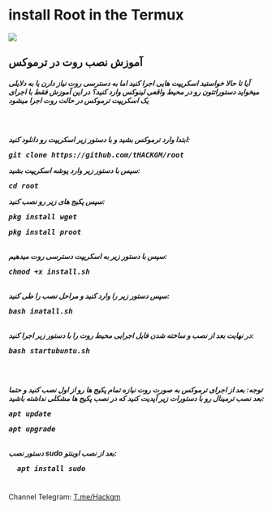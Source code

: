# install Root in the Termux
<img src="About.png">
<h2>
آموزش نصب روت در ترموکس
</h2>
<h5> آیا تا حالا خواستید اسکریپت هایی اجرا کنید اما به دسترسی روت نیاز دارن یا به دلایلی میخواید دستوراتتون رو در محیط واقعی لینوکس وارد کنید؟ در این آموزش فقط با اجرای  یک اسکریپت ترموکس در حالت روت اجرا میشود</h5>
<br>
<h5>
ابتدا وارد ترموکس بشید و با دستور زیر اسکریپت رو دانلود کنید:
<br><pre>
git clone https://github.com/tHACKGM/root
</pre>
سپس با دستور زیر وارد پوشه اسکریپت بشید:
<br><pre>
cd root
</pre>
<div>
سپس پکیج های زیر رو نصب کنید:
<pre>
pkg install wget
</pre>
<pre>
pkg install proot
</pre>

<br>
سپس با دستور زیر به اسکریپت دسترسی روت میدهیم:
</br>
<pre>
chmod +x install.sh
</pre>


<br>
سپس دستور زیر را وارد کنید و مراحل نصب را طی کنید:
<pre>
bash inatall.sh
</pre>

<br>
در نهایت بعد از نصب و ساخته شدن فایل اجرایی محیط روت را با دستور زیر اجرا کنید:
<pre>
bash startubuntu.sh
</pre>
</h5>
<br>
<h5>
توجه: بعد از اجرای ترموکس به صورت روت نیازه تمام پکیج ها رو از اول نصب کنید و حتما بعد نصب ترمینال رو با دستورات زیر آپدیت کنید که در نصب پکیج ها مشکلی نداشته باشید:
<br>
<pre>
apt update
</pre>
<pre>
apt upgrade
</pre>
  <br>
  دستور نصب sudo بعد از نصب اوبنتو:
<br>
  <pre>
  apt install sudo
  </pre>
</h3>
Channel Telegram:
<a href="Https://t.me/Hackgm">T.me/Hackgm</a>
<br>
